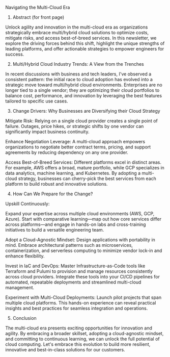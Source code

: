 Navigating the Multi-Cloud Era

1. Abstract (for front page)

Unlock agility and innovation in the multi-cloud era as organizations strategically embrace multi/hybrid cloud solutions to optimize costs, mitigate risks, and access best-of-breed services. In this newsletter, we explore the driving forces behind this shift, highlight the unique strengths of leading platforms, and offer actionable strategies to empower engineers for success.

2. Multi/Hybrid Cloud Industry Trends: A View from the Trenches

In recent discussions with business and tech leaders, I've observed a consistent pattern: the initial race to cloud adoption has evolved into a strategic move toward multi/hybrid cloud environments. Enterprises are no longer tied to a single vendor; they are optimizing their cloud portfolios to balance cost, performance, and innovation by leveraging the best features tailored to specific use cases.

3. Change Drivers: Why Businesses are Diversifying their Cloud Strategy

Mitigate Risk:
Relying on a single cloud provider creates a single point of failure. Outages, price hikes, or strategic shifts by one vendor can significantly impact business continuity.

Enhance Negotiation Leverage:
A multi-cloud approach empowers organizations to negotiate better contract terms, pricing, and support agreements by reducing dependency on any one provider.

Access Best-of-Breed Services:
Different platforms excel in distinct areas. For example, AWS offers a broad, mature portfolio, while GCP specializes in data analytics, machine learning, and Kubernetes. By adopting a multi-cloud strategy, businesses can cherry-pick the best services from each platform to build robust and innovative solutions.

4. How Can We Prepare for the Change?

Upskill Continuously:

Expand your expertise across multiple cloud environments (AWS, GCP, Azure). Start with comparative learning—map out how core services differ across platforms—and engage in hands-on labs and cross-training initiatives to build a versatile engineering team.

Adopt a Cloud-Agnostic Mindset:
Design applications with portability in mind. Embrace architectural patterns such as microservices, containerization, and serverless computing to minimize vendor lock-in and enhance flexibility.

Invest in IaC and DevOps:
Master Infrastructure-as-Code tools like Terraform and Pulumi to provision and manage resources consistently across cloud providers. Integrate these tools into your CI/CD pipelines for automated, repeatable deployments and streamlined multi-cloud management.

Experiment with Multi-Cloud Deployments:
Launch pilot projects that span multiple cloud platforms. This hands-on experience can reveal practical insights and best practices for seamless integration and operations.

5. Conclusion

The multi-cloud era presents exciting opportunities for innovation and agility. By embracing a broader skillset, adopting a cloud-agnostic mindset, and committing to continuous learning, we can unlock the full potential of cloud computing. Let's embrace this evolution to build more resilient, innovative and best-in-class solutions for our customers.
